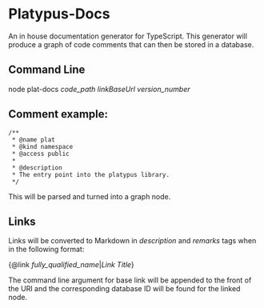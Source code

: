 # Platypus-Docs

An in house documentation generator for TypeScript. This generator will produce a graph of code comments that can then be stored in a database.

## Command Line
node plat-docs *code_path* *linkBaseUrl* *version_number*

## Comment example:

    /**
     * @name plat
     * @kind namespace
     * @access public
     * 
     * @description
     * The entry point into the platypus library.
     */
     
This will be parsed and turned into a graph node.

## Links
Links will be converted to Markdown in *description* and *remarks* tags when in the following format:

{@link *fully_qualified_name*|*Link Title*}

The command line argument for base link will be appended to the front of the URI and the corresponding database ID will be found for the linked node.

